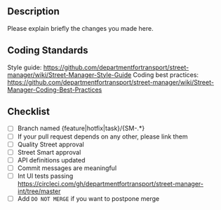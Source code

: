## Description

Please explain briefly the changes you made here.

## Coding Standards

Style guide: https://github.com/departmentfortransport/street-manager/wiki/Street-Manager-Style-Guide
Coding best practices: https://github.com/departmentfortransport/street-manager/wiki/Street-Manager-Coding-Best-Practices

## Checklist

- [ ] Branch named {feature|hotfix|task}/{SM-.*}
- [ ] If your pull request depends on any other, please link them
- [ ] Quality Street approval
- [ ] Street Smart approval
- [ ] API definitions updated
- [ ] Commit messages are meaningful
- [ ] Int UI tests passing https://circleci.com/gh/departmentfortransport/street-manager-int/tree/master
- [ ] Add `DO NOT MERGE` if you want to postpone merge
